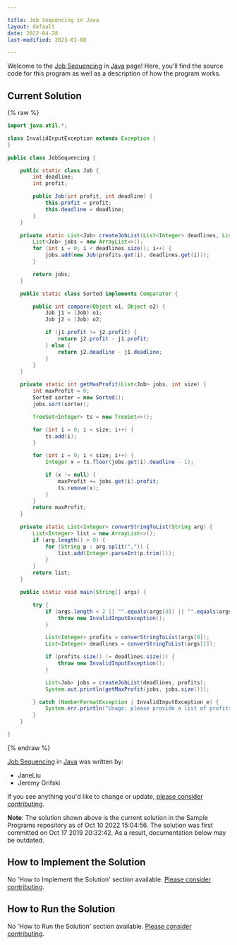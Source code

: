 ```yaml
---

title: Job Sequencing in Java
layout: default
date: 2022-04-28
last-modified: 2023-01-08

---
```


Welcome to the [Job Sequencing](https://sampleprograms.io/projects/job-sequencing) in [Java](https://sampleprograms.io/languages/java) page! Here, you'll find the source code for this program as well as a description of how the program works.

## Current Solution

{% raw %}

```java
import java.util.*;

class InvalidInputException extends Exception {
}

public class JobSequencing {

    public static class Job {
        int deadline;
        int profit;

        public Job(int profit, int deadline) {
            this.profit = profit;
            this.deadline = deadline;
        }
    }

    private static List<Job> createJobList(List<Integer> deadlines, List<Integer> profits) {
        List<Job> jobs = new ArrayList<>();
        for (int i = 0; i < deadlines.size(); i++) {
            jobs.add(new Job(profits.get(i), deadlines.get(i)));
        }

        return jobs;
    }

    public static class Sorted implements Comparator {

        public int compare(Object o1, Object o2) {
            Job j1 = (Job) o1;
            Job j2 = (Job) o2;

            if (j1.profit != j2.profit) {
                return j2.profit - j1.profit;
            } else {
                return j2.deadline - j1.deadline;
            }
        }
    }

    private static int getMaxProfit(List<Job> jobs, int size) {
        int maxProfit = 0;
        Sorted sorter = new Sorted();
        jobs.sort(sorter);

        TreeSet<Integer> ts = new TreeSet<>();

        for (int i = 0; i < size; i++) {
            ts.add(i);
        }

        for (int i = 0; i < size; i++) {
            Integer x = ts.floor(jobs.get(i).deadline - 1);

            if (x != null) {
                maxProfit += jobs.get(i).profit;
                ts.remove(x);
            }
        }
        return maxProfit;
    }

    private static List<Integer> converStringToList(String arg) {
        List<Integer> list = new ArrayList<>();
        if (arg.length() > 0) {
            for (String p : arg.split(",")) {
                list.add(Integer.parseInt(p.trim()));
            }
        }
        return list;
    }

    public static void main(String[] args) {

        try {
            if (args.length < 2 || "".equals(args[0]) || "".equals(args[1])) {
                throw new InvalidInputException();
            }

            List<Integer> profits = converStringToList(args[0]);
            List<Integer> deadlines = converStringToList(args[1]);

            if (profits.size() != deadlines.size()) {
                throw new InvalidInputException();
            }

            List<Job> jobs = createJobList(deadlines, profits);
            System.out.println(getMaxProfit(jobs, jobs.size()));

        } catch (NumberFormatException | InvalidInputException e) {
            System.err.println("Usage: please provide a list of profits and a list of deadlines");
        }
    }

}
```

{% endraw %}

[Job Sequencing](https://sampleprograms.io/projects/job-sequencing) in [Java](https://sampleprograms.io/languages/java) was written by:

- JaneLiu
- Jeremy Grifski

If you see anything you'd like to change or update, [please consider contributing](https://github.com/TheRenegadeCoder/sample-programs).

**Note**: The solution shown above is the current solution in the Sample Programs repository as of Oct 10 2022 15:04:56. The solution was first committed on Oct 17 2019 20:32:42. As a result, documentation below may be outdated.

## How to Implement the Solution

No 'How to Implement the Solution' section available. [Please consider contributing](https://github.com/TheRenegadeCoder/sample-programs-website).

## How to Run the Solution

No 'How to Run the Solution' section available. [Please consider contributing](https://github.com/TheRenegadeCoder/sample-programs-website).